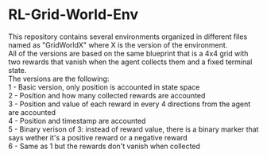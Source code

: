 # RL-Grid-World-Env
This repository contains several environments organized in different files named as "GridWorldX" where X is the version of the environment. <br>
All of the versions are based on the same blueprint that is a 4x4 grid with two rewards that vanish when the agent collects them and a fixed terminal state.<br>
The versions are the following:<br>
1 - Basic version, only position is accounted in state space <br>
2 - Position and how many collected rewards are accounted <br>
3 - Position and value of each reward in every 4 directions from the agent are accounted <br>
4 - Position and timestamp are accounted <br>
5 - Binary verison of 3: instead of reward value, there is a binary marker that says wether it's a positive reward or a negative reward <br>
6 - Same as 1 but the rewards don't vanish when collected <br>
